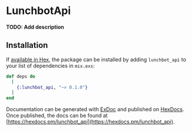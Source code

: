 # LunchbotApi

**TODO: Add description**

## Installation

If [available in Hex](https://hex.pm/docs/publish), the package can be installed
by adding `lunchbot_api` to your list of dependencies in `mix.exs`:

```elixir
def deps do
  [
    {:lunchbot_api, "~> 0.1.0"}
  ]
end
```

Documentation can be generated with [ExDoc](https://github.com/elixir-lang/ex_doc)
and published on [HexDocs](https://hexdocs.pm). Once published, the docs can
be found at [https://hexdocs.pm/lunchbot_api](https://hexdocs.pm/lunchbot_api).

